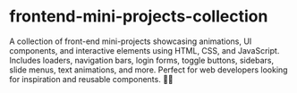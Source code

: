 # frontend-mini-projects-collection
A collection of front-end mini-projects showcasing animations, UI components, and interactive elements using HTML, CSS, and JavaScript. Includes loaders, navigation bars, login forms, toggle buttons, sidebars, slide menus, text animations, and more. Perfect for web developers looking for inspiration and reusable components. 🌟🚀
